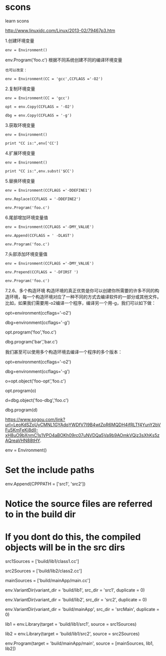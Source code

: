 # scons
learn scons

http://www.linuxidc.com/Linux/2013-02/79467p3.htm


1.创建环境变量

    env = Environment()
    
   env.Program('foo.c')       根据不同系统创建不同的编译环境变量
   
    也可以改变：
    
    env = Environment(CC = 'gcc',CCFLAGS ='-O2')
    
    
2.复制环境变量

    env = Environment(CC = 'gcc')
    
    opt = env.Copy(CCFLAGS = '-O2')
    
    dbg = env.Copy(CCFLAGS = '-g')
    

3.获取环境变量

    env = Environment()
    
    print "CC is:",env['CC']
    
    
    
4.扩展环境变量

    env = Environment()
    
    print "CC is:",env.subst('$CC')
    
 
5.替换环境变量

    env = Environment(CCFLAGS ='-DDEFINE1')
    
    env.Replace(CCFLAGS = '-DDEFINE2')
    
    env.Program('foo.c')
    
    
6.尾部增加环境变量值

    env = Environment(CCFLAGS ='-DMY_VALUE')
    
    env.Append(CCFLAGS = ' -DLAST')
    
    env.Program('foo.c')
    
 
7.头部添加环境变量值

    env = Environment(CCFLAGS ='-DMY_VALUE')
    
    env.Prepend(CCFLAGS = '-DFIRST ')
    
    env.Program('foo.c')
    
    
7.2.6、多个构造环境 构造环境的真正优势是你可以创建你所需要的许多不同的构造环境，每一个构造环境对应了一种不同的方式去编译软件的一部分或其他文件。比如，如果我们需要用-o2编译一个程序，编译另一个用-g，我们可以如下做： 

opt=environment(ccflags='-o2') 

dbg=environment(ccflags='-g') 

opt.program('foo','foo.c') 

dbg.program('bar','bar.c')


我们甚至可以使用多个构造环境去编译一个程序的多个版本： 

opt=environment(ccflags='-o2') 

dbg=environment(ccflags='-g') 

o=opt.object('foo-opt','foo.c') 

opt.program(o) 

d=dbg.object('foo-dbg','foo.c') 

dbg.program(d)
    
    
https://www.sogou.com/link?url=LeoKdSZoUyCMNL1GYAdqYWDfV7I9B4wtZpR6MQDH4jfRLTf4YunY2bVFu5KmFeKi8dII-xH8uO9bXnmC1s1VPO4aBOKh09rc07uNVDQa5Va9b9AOmkVQjz3sXhKs5zAQreaVHN88tHY.


env = Environment()


# Set the include paths

env.Append(CPPPATH = ['src1', 'src2'])


# Notice the source files are referred to in the build dir

# If you dont do this, the compiled objects will be in the src dirs

src1Sources = ['build/lib1/class1.cc']

src2Sources = ['build/lib2/class2.cc']

mainSources = ['build/mainApp/main.cc']


env.VariantDir(variant_dir = 'build/lib1', src_dir = 'src1', duplicate = 0)

env.VariantDir(variant_dir = 'build/lib2', src_dir = 'src2', duplicate = 0)

env.VariantDir(variant_dir = 'build/mainApp', src_dir = 'srcMain', duplicate = 0)


lib1 = env.Library(target = 'build/lib1/src1', source = src1Sources)

lib2 = env.Library(target = 'build/lib1/src2', source = src2Sources)

env.Program(target = 'build/mainApp/main', source = [mainSources, lib1, lib2])
